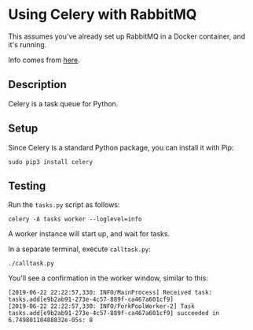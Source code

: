 # Using Celery with RabbitMQ

This assumes you've already set up RabbitMQ in a Docker container, and it's running.

Info comes from [here](http://docs.celeryproject.org/en/latest/getting-started/first-steps-with-celery.html).

## Description

Celery is a task queue for Python.

## Setup

Since Celery is a standard Python package, you can install it with Pip:

```
sudo pip3 install celery
```

## Testing

Run the `tasks.py` script as follows:

```
celery -A tasks worker --loglevel=info
```

A worker instance will start up, and wait for tasks.

In a separate terminal, execute `calltask.py`:

```
./calltask.py
```

You'll see a confirmation in the worker window, similar to this:

```
[2019-06-22 22:22:57,330: INFO/MainProcess] Received task: tasks.add[e9b2ab91-273e-4c57-889f-ca467a601cf9]  
[2019-06-22 22:22:57,330: INFO/ForkPoolWorker-2] Task tasks.add[e9b2ab91-273e-4c57-889f-ca467a601cf9] succeeded in 6.74980110488832e-05s: 8
```
